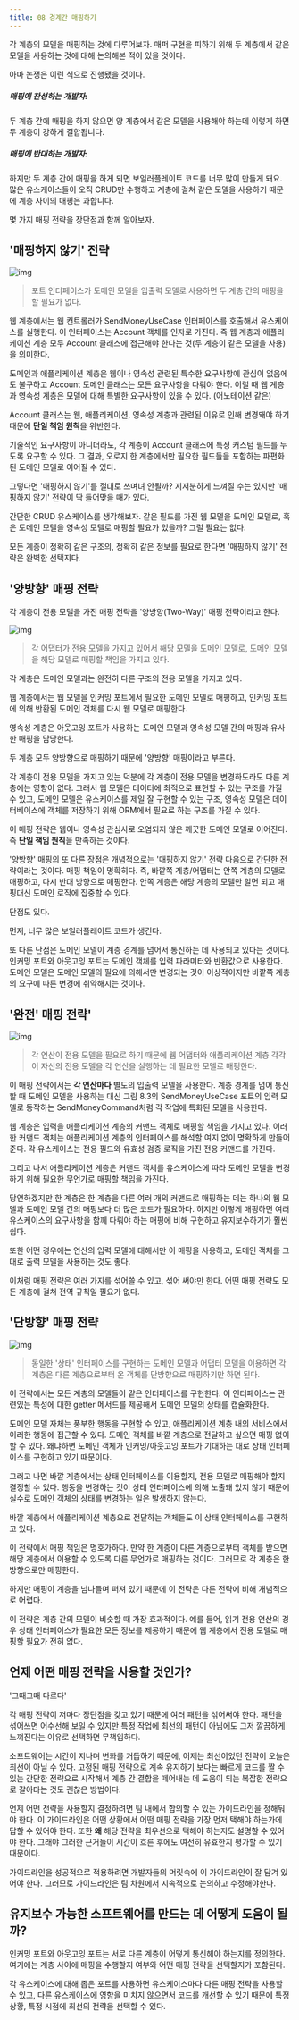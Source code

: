 ```yaml
---
title: 08 경계간 매핑하기
---
```


각 계층의 모델을 매핑하는 것에 다루어보자. 매퍼 구현을 피하기 위해 두 계층에서 같은 모델을 사용하는 것에 대해 논의해본 적이 있을 것이다.

아마 논쟁은 이런 식으로 진행됐을 것이다.

##### 매핑에 찬성하는 개발자:

두 계층 간에 매핑을 하지 않으면 양 계층에서 같은 모델을 사용해야 하는데 이렇게 하면 두 계층이 강하게 결합됩니다.

##### 매핑에 반대하는 개발자:

하지만 두 계층 간에 매핑을 하게 되면 보일러플레이트 코드를 너무 많이 만들게 돼요. 많은 유스케이스들이 오직 CRUD만 수행하고 계층에 걸쳐 같은 모델을 사용하기 때문에 계층 사이의 매핑은 과합니다.

몇 가지 매핑 전략을 장단점과 함께 알아보자.

## '매핑하지 않기' 전략

![img](./images/8.1.png)

> 포트 인터페이스가 도메인 모델을 입출력 모델로 사용하면 두 계층 간의 매핑을 할 필요가 없다.

웹 계층에서는 웹 컨트롤러가 SendMoneyUseCase 인터페이스를 호출해서 유스케이스를 실행한다. 이 인터페이스는 Account 객체를 인자로 가진다. 즉 웹 계층과 애플리케이션 계층 모두 Account 클래스에 접근해야 한다는 것(두 계층이 같은 모델을 사용)을 의미한다.

도메인과 애플리케이션 계층은 웹이나 영속성 관련된 특수한 요구사항에 관심이 없음에도 불구하고 Account 도메인 클래스는 모든 요구사항을 다뤄야 한다. 이럴 때 웹 계층과 영속성 계층은 모델에 대해 특별한 요구사항이 있을 수 있다. (어노테이션 같은)

Account 클래스는 웹, 애플리케이션, 영속성 계층과 관련된 이유로 인해 변경돼야 하기 때문에 **단일 책임 원칙**을 위반한다.

기술적인 요구사항이 아니더라도, 각 계층이 Account 클래스에 특정 커스텀 필드를 두도록 요구할 수 있다. 그 결과, 오로지 한 계층에서만 필요한 필드들을 포함하는 파편화된 도메인 모델로 이어질 수 있다.

그렇다면 '매핑하지 않기'를 절대로 쓰며녀 안될까? 지저분하게 느껴질 수는 있지만 '매핑하지 않기' 전략이 딱 들어맞을 때가 있다.

간단한 CRUD 유스케이스를 생각해보자. 같은 필드를 가진 웹 모델을 도메인 모델로, 혹은 도메인 모델을 영속성 모델로 매핑할 필요가 있을까? 그럴 필요는 없다.

모든 계층이 정확히 같은 구조의, 정확히 같은 정보를 필요로 한다면 '매핑하지 않기' 전략은 완벽한 선택지다.

## '양방향' 매핑 전략

각 계층이 전용 모델을 가진 매핑 전략을 '양방향(Two-Way)' 매핑 전략이라고 한다.

![img](./images/8.2.png)

> 각 어댑터가 전용 모델을 가지고 있어서 해당 모델을 도메인 모델로, 도메인 모델을 해당 모델로 매핑할 책임을 가지고 있다.

각 계층은 도메인 모델과는 완전히 다른 구조의 전용 모델을 가지고 있다.

웹 계층에서는 웹 모델을 인커밍 포트에서 필요한 도메인 모델로 매핑하고, 인커밍 포트에 의해 반환된 도메인 객체를 다시 웹 모델로 매핑한다.

영속성 계층은 아웃고잉 포트가 사용하는 도메인 모델과 영속성 모델 간의 매핑과 유사한 매핑을 담당한다.

두 계층 모두 양방향으로 매핑하기 때문에 '양방향' 매핑이라고 부른다.

각 계층이 전용 모델을 가지고 있는 덕분에 각 계층이 전용 모델을 변경하도라도 다른 계층에는 영향이 없다. 그래서 웹 모델은 데이터에 최적으로 표현할 수 있는 구조를 가질 수 있고, 도메인 모델은 유스케이스를 제일 잘 구현할 수 있는 구조, 영속성 모델은 데이터베이스에 객체를 저장하기 위해 ORM에서 필요로 하는 구조를 가질 수 있다.

이 매핑 전략은 웹이나 영속성 관심사로 오염되지 않은 깨끗한 도메인 모델로 이어진다. 즉 **단일 책임 원칙**을 만족하는 것이다.

'양방향' 매핑의 또 다른 장점은 개념적으로는 '매핑하지 않기' 전략 다음으로 간단한 전략이라는 것이다. 매핑 책임이 명확히다. 즉, 바깥쪽 계층/어댑터는 안쪽 계층의 모델로 매핑하고, 다시 반대 방향으로 매핑한다. 안쪽 계층은 해당 계층의 모델만 알면 되고 매핑대신 도메인 로직에 집중할 수 있다.

단점도 있다.

먼저, 너무 많은 보일러플레이트 코드가 생긴다.

또 다른 단점은 도메인 모델이 계층 경계를 넘어서 통신하는 데 사용되고 있다는 것이다. 인커밍 포트와 아웃고잉 포트는 도메인 객체를 입력 파라미터와 반환값으로 사용한다. 도메인 모델은 도메인 모델의 필요에 의해서만 변경되는 것이 이상적이지만 바깥쪽 계층의 요구에 따른 변경에 취약해지는 것이다.

## '완전' 매핑 전략'

![img](./images/8.3.png)

> 각 연산이 전용 모델을 필요로 하기 때문에 웹 어댑터와 애플리케이션 계층 각각이 자신의 전용 모델을 각 연산을 실행하는 데 필요한 모델로 매핑한다.

이 매핑 전략에서는 **각 연산마다** 별도의 입출력 모델을 사용한다. 계층 경계를 넘어 통신할 때 도메인 모델을 사용하는 대신 그림 8.3의 SendMoneyUseCase 포트의 입력 모델로 동작하는 SendMoneyCommand처럼 각 작업에 특화된 모델을 사용한다.

웹 계층은 입력을 애플리케이션 계층의 커맨드 객체로 매핑할 책임을 가지고 있다. 이러한 커맨드 객체는 애플리케이션 계층의 인터페이스를 해석할 여지 없이 명확하게 만들어 준다. 각 유스케이스는 전용 필드와 유효성 검증 로직을 가진 전용 커맨드를 가진다.

그리고 나서 애플리케이션 계층은 커맨드 객체를 유스케이스에 따라 도메인 모델을 변경하기 위해 필요한 무언가로 매핑할 책임을 가진다.

당연하겠지만 한 계층은 한 계층을 다른 여러 개의 커맨드로 매핑하는 데는 하나의 웹 모델과 도메인 모델 간의 매핑보다 더 많은 코드가 필요하다. 하지만 이렇게 매핑하면 여러 유스케이스의 요구사항을 함께 다뤄야 하는 매핑에 비해 구현하고 유지보수하기가 훨씬 쉽다.

또한 어떤 경우에는 연산의 입력 모델에 대해서만 이 매핑을 사용하고, 도메인 객체를 그대로 출력 모델을 사용하는 것도 좋다.

이처럼 매핑 전략은 여러 가지를 섞어쓸 수 있고, 섞어 써야만 한다. 어떤 매핑 전략도 모든 계층에 걸쳐 전역 규칙일 필요가 없다.

## '단방향' 매핑 전략

![img](./images/8.4.png)

> 동일한 '상태' 인터페이스를 구현하는 도메인 모델과 어댑터 모델을 이용하면 각 계층은 다른 계층으로부터 온 객체를 단방향으로 매핑하기만 하면 된다.

이 전략에서는 모든 계층의 모델들이 같은 인터페이스를 구현한다. 이 인터페이스는 관련있는 특성에 대한 getter 메서드를 제공해서 도메인 모델의 상태를 캡슐화한다.

도메인 모델 자체는 풍부한 행동을 구현할 수 있고, 애플리케이션 계층 내의 서비스에서 이러한 행동에 접근할 수 있다. 도메인 객체를 바깥 계층으로 전달하고 싶으면 매핑 없이 할 수 있다. 왜냐하면 도메인 객체가 인커밍/아웃고잉 포트가 기대하는 대로 상태 인터페이스를 구현하고 있기 때문이다.

그러고 나면 바깥 계층에서는 상태 인터페이스를 이용할지, 전용 모델로 매핑해야 할지 결정할 수 있다. 행동을 변경하는 것이 상태 인터페이스에 의해 노출돼 있지 않기 때문에 실수로 도메인 객체의 상태를 변경하는 일은 발생하지 않는다.

바깥 계층에서 애플리케이션 계층으로 전달하는 객체들도 이 상태 인터페이스를 구현하고 있다.

이 전략에서 매핑 책임은 명호가하다. 만약 한 계층이 다른 계층으로부터 객체를 받으면 해당 계층에서 이용할 수 있도록 다른 무언가로 매핑하는 것이다. 그러므로 각 계층은 한 방향으로만 매핑한다.

하지만 매핑이 계층을 넘나들며 퍼져 있기 때문에 이 전략은 다른 전략에 비해 개념적으로 어렵다.

이 전략은 계층 간의 모델이 비슷할 때 가장 효과적이다. 예를 들어, 읽기 전용 연산의 경우 상태 인터페이스가 필요한 모든 정보를 제공하기 때문에 웹 계층에서 전용 모델로 매핑할 필요가 전혀 없다.

## 언제 어떤 매핑 전략을 사용할 것인가?

'그때그때 다르다'

각 매핑 전략이 저마다 장단점을 갖고 있기 때문에 여러 패턴을 섞어써야 한다. 패턴을 섞어쓰면 어수선해 보일 수 있지만 특정 작업에 최선의 패턴이 아님에도 그저 깔끔하게 느껴진다는 이유로 선택하면 무책임하다.

소프트웨어는 시간이 지나며 변화를 거듭하기 때문에, 어제는 최선이었던 전략이 오늘은 최선이 아닐 수 있다. 고정된 매핑 전략으로 계속 유지하기 보다는 빠르게 코드를 짤 수 있는 간단한 전략으로 시작해서 계층 간 결합을 떼어내는 데 도움이 되는 복잡한 전략으로 갈아타는 것도 괜찮은 방법이다.

언제 어떤 전략을 사용할지 결정하려면 팀 내에서 합의할 수 있는 가이드라인을 정해둬야 한다. 이 가이드라인은 어떤 상황에서 어떤 매핑 전략을 가장 먼저 택해야 하는가에 답할 수 있어야 한다. 또한 **왜** 해당 전략을 최우선으로 택해야 하는지도 설명할 수 있어야 한다. 그래야 그러한 근거들이 시간이 흐른 후에도 여전히 유효한지 평가할 수 있기 때문이다.

가이드라인을 성공적으로 적용하려면 개발자들의 머릿속에 이 가이드라인이 잘 담겨 있어야 한다. 그러므로 가이드라인은 팀 차원에서 지속적으로 논의하고 수정해야한다.

## 유지보수 가능한 소프트웨어를 만드는 데 어떻게 도움이 될까?

인커밍 포트와 아웃고잉 포트는 서로 다른 계층이 어떻게 통신해야 하는지를 정의한다. 여기에는 계층 사이에 매핑을 수행할지 여부와 어떤 매핑 전략을 선택할지가 포함된다.

각 유스케이스에 대해 좁은 포트를 사용하면 유스케이스마다 다른 매핑 전략을 사용할 수 있고, 다른 유스케이스에 영향을 미치지 않으면서 코드를 개선할 수 있기 때문에 특정 상황, 특정 시점에 최선의 전략을 선택할 수 있다.
